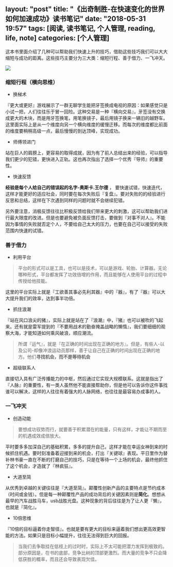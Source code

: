 layout: "post"
title: "《出奇制胜-在快速变化的世界如何加速成功》读书笔记"
date: "2018-05-31 19:57"
tags: [阅读, 读书笔记, 个人管理, reading, life, note]
categories: [个人管理]
---


这本书里面介绍了几种可以帮助我们快速上升的技巧，借助这些技巧我们可以大大缩短与成功的距离。这些技巧主要分为三大类：缩短行程、善于借力、一飞冲天。

<!--more-->

![](/images/2018/05/出奇制胜-在快速变化的世界如何加速成功.jpg)
### 缩短行程（横向思维）

- 换梯术

『更大或更好』游戏展示了一群无聊学生能把牙签换成电视的原因：如果感觉只是小试一把，人们往往乐于冒一回险。这种交易是一种『横向交易』，牙签没有交换成更大的木块，而是用牙签换笔，用笔换镜子，最后用镜子换来一辆旧的越野车。这里面实际上是从一个维度向另一个横向维度的缓慢迁移。而每次的维度都比前面的维度要稍稍高级一点，最后慢慢的到达顶峰，实现成功。

- 师傅领进门

站在巨人的肩膀上，更容易的取得成就，因为有了前人总结出来的经验，可以指导我们更少的犯错，更快进入正轨。这也再次指出了选择一个优秀『导师』的重要性。

- 快速反馈

**经验是每个人给自己的错误起的名字-奥斯卡.王尔德** ， 要快速试错，快速迭代，这样才能更好的适应社会，同时要在每次失败后『复盘』。要对失败的的经验进行反思和总结，这样在下次遇到同样的问题时就不会继续犯错。

另外要注意，消极反馈往往比积极反馈给我们带来更大的刺激，这可以帮助我们进行最大限度的改进。但是也要避免被负面反馈打击，要做到『对事不对人』。不能因为事情的失败就否定个人，不要给自己太大的压力，也要在自己可以接受的失败范围内快速的试错。

### 善于借力

- 利用平台

> 平台的形式可以是工具，也可以是技术，可以是游戏、轮胎、计算器。无论哪种形式，平台都发挥了功效倍增的作用，而且能够在人使用平台的过程中传授给他技能。

这里的平台实际上就是『工欲善其事必先利其器』中的『器』，有了『器』可以大大提升我们的效率，达到事半功倍。


- 抓住浪潮

『站在风口浪尖的猪』，实际上就是站在了『浪潮』中，『猪』也可以被吹的飞起来。还有就是雷军提到的『不要用战术的勤奋掩盖战略的懒惰』，我们要细细的观察大海，才能知道如何乘风破浪，顺应潮流。

> 所谓『运气』，就是『在正确的时间出现在正确的地方』。但是，有些人-以及公司-却像冲浪运动员那样，善于让自己在正确的时间出现在正确的地方。他们**寻找机会，而不是等待机会**


- 超级联系人

直接切入具有广泛传播能力的中枢，然后通过它实现大规模联系。这就是指出了『人脉』的重要性，有一类人虽然他不能直接帮助你，但是他可以告诉你这件事找谁可以解决，这样的人往往有着强大的人脉网络，也往往是最容易办成事的人。

### 一飞冲天

- 创造动能

> 要想成功驭势而行，就要善于积累潜在的能量，只有这样，才能让不期而至的机遇成效成倍放大。

平时要多多加深自己的基础积累，多多的提升自己，这样才能在幸运女神到来的时候抓住机遇。要时刻准备着迎接到来的机会，打出『关键球』表现。平日里作为替补林书豪一直在不断的打磨自己的技巧，只是在等待一个上场的机会，最终他抓住了这个机会，才造就了『林疯狂』。

- 大道至简

从优秀到卓越的关键往往是『大道至简』。颠覆性创新产品的主要特点是节约成本（时间或金钱）。但是每一种颠覆性产品的成功背后的关键因素则是**简化**。想想从最早的汽车战胜马车，usb战胜光盘。这种现象的背后往往是为了让人更『懒』，也就是『简化』。

- 10倍思维

『10倍的目标逼着你走智径』。也就是要有更大的目标来逼着我们想出更高效更智能的方法。如果只是目标小幅提升，往往无法得到巨大的回报。

> 当我们去争取挂在低枝上的过时时，实际上不太可能把潜力发挥到极致的。部分原因是，在书的底部，竞争比树的顶部更激烈。而大量的竞争不只会降低获胜的概率，而且还会导致表现欠佳。
